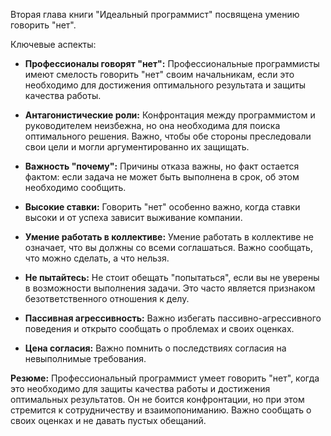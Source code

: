 Вторая глава книги "Идеальный программист" посвящена умению говорить "нет".

Ключевые аспекты:

*   **Профессионалы говорят "нет":** Профессиональные программисты имеют смелость говорить "нет" своим начальникам, если это необходимо для достижения оптимального результата и защиты качества работы.

*   **Антагонистические роли:** Конфронтация между программистом и руководителем неизбежна, но она необходима для поиска оптимального решения. Важно, чтобы обе стороны преследовали свои цели и могли аргументированно их защищать.

*   **Важность "почему":** Причины отказа важны, но факт остается фактом: если задача не может быть выполнена в срок, об этом необходимо сообщить.

*   **Высокие ставки:** Говорить "нет" особенно важно, когда ставки высоки и от успеха зависит выживание компании.

*   **Умение работать в коллективе:** Умение работать в коллективе не означает, что вы должны со всеми соглашаться. Важно сообщать, что можно сделать, а что нельзя.

*   **Не пытайтесь:** Не стоит обещать "попытаться", если вы не уверены в возможности выполнения задачи. Это часто является признаком безответственного отношения к делу.

*   **Пассивная агрессивность:** Важно избегать пассивно-агрессивного поведения и открыто сообщать о проблемах и своих оценках.

*   **Цена согласия:** Важно помнить о последствиях согласия на невыполнимые требования.

**Резюме:** Профессиональный программист умеет говорить "нет", когда это необходимо для защиты качества работы и достижения оптимальных результатов. Он не боится конфронтации, но при этом стремится к сотрудничеству и взаимопониманию. Важно сообщать о своих оценках и не давать пустых обещаний.